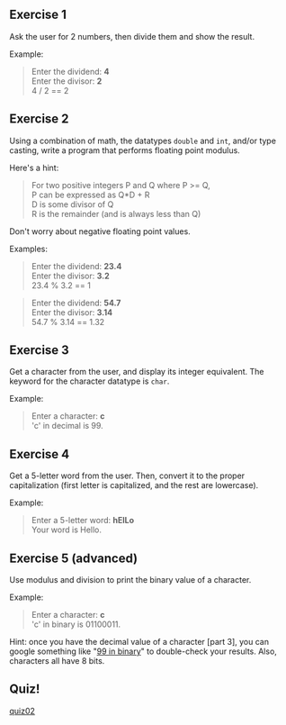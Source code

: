 Exercise 1
---

Ask the user for 2 numbers, then divide them and show the result.

Example:

> Enter the dividend: **4**<br>
> Enter the divisor: **2**<br>
> 4 / 2 == 2


Exercise 2
---

Using a combination of math, the datatypes ``double`` and ``int``, and/or type casting, write a program that performs floating point modulus.

Here's a hint:

> For two positive integers P and Q where P >= Q,<br>
> P can be expressed as Q\*D + R<br>
> D is some divisor of Q<br>
> R is the remainder (and is always less than Q)

Don't worry about negative floating point values.

Examples:

> Enter the dividend: **23.4**<br>
> Enter the divisor: **3.2**<br>
> 23.4 % 3.2 == 1

> Enter the dividend: **54.7**<br>
> Enter the divisor: **3.14**<br>
> 54.7 % 3.14 == 1.32


Exercise 3
---

Get a character from the user, and display its integer equivalent.
The keyword for the character datatype is ``char``.

Example:

> Enter a character: **c**<br>
> 'c' in decimal is 99.


Exercise 4
---

Get a 5-letter word from the user.
Then, convert it to the proper capitalization (first letter is capitalized, and the rest are lowercase).

Example:

> Enter a 5-letter word: **hElLo**<br>
> Your word is Hello.


Exercise 5 (advanced)
---

Use modulus and division to print the binary value of a character.

Example:

> Enter a character: **c**<br>
> 'c' in binary is 01100011.

Hint: once you have the decimal value of a character [part 3],
you can google something like "<a href="http://lmgtfy.com/?q=99+in+binary" target="_blank">99 in binary</a>"
to double-check your results.
Also, characters all have 8 bits.




<!-- future idea: give them some poorly-formatted code and have them format it properly.
     It could do anything, because they don't need to understand it to format it. -->



Quiz!
---
[quiz02](https://goo.gl/forms/wZ6XMEstl6qT58gZ2)


